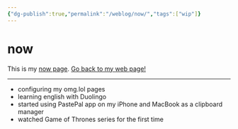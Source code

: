 ```yaml
---
{"dg-publish":true,"permalink":"/weblog/now/","tags":["wip"]}
---
```



# now

This is my [now page](https://nownownow.com/about). [Go back to my web page!](https://voitech.omg.lol)

<script src="https://status.lol/voitech.js?time&link&fluent&pretty"></script>

---

- configuring my omg.lol pages
- learning english with Duolingo
- started using PastePal app on my iPhone and MacBook as a clipboard manager
- watched Game of Thrones series for the first time
